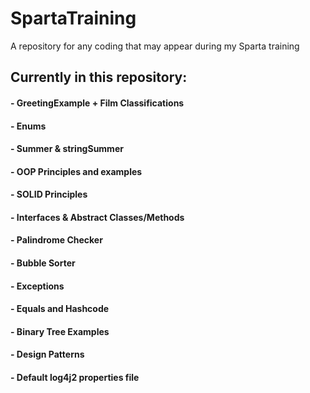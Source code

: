 # SpartaTraining
A repository for any coding that may appear during my Sparta training

## Currently in this repository:

#### - GreetingExample + Film Classifications
#### - Enums
#### - Summer & stringSummer
#### - OOP Principles and examples
#### - SOLID Principles
#### - Interfaces & Abstract Classes/Methods
#### - Palindrome Checker
#### - Bubble Sorter
#### - Exceptions
#### - Equals and Hashcode
#### - Binary Tree Examples
#### - Design Patterns
#### - Default log4j2 properties file